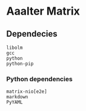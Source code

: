# Aaalter Matrix

## Dependecies

```
libolm
gcc
python
python-pip
```

### Python dependencies

```
matrix-nio[e2e]
markdown
PyYAML
```

